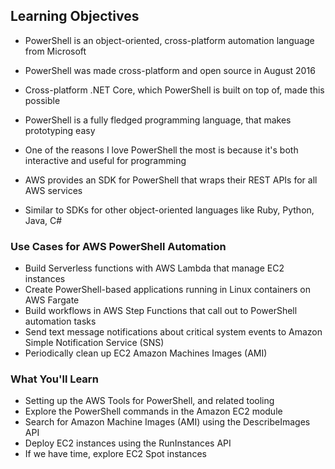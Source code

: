 ## Learning Objectives

* PowerShell is an object-oriented, cross-platform automation language from Microsoft
* PowerShell was made cross-platform and open source in August 2016
* Cross-platform .NET Core, which PowerShell is built on top of, made this possible
* PowerShell is a fully fledged programming language, that makes prototyping easy
* One of the reasons I love PowerShell the most is because it's both interactive and useful for programming

* AWS provides an SDK for PowerShell that wraps their REST APIs for all AWS services
* Similar to SDKs for other object-oriented languages like Ruby, Python, Java, C#

### Use Cases for AWS PowerShell Automation

* Build Serverless functions with AWS Lambda that manage EC2 instances
* Create PowerShell-based applications running in Linux containers on AWS Fargate
* Build workflows in AWS Step Functions that call out to PowerShell automation tasks
* Send text message notifications about critical system events to Amazon Simple Notification Service (SNS)
* Periodically clean up EC2 Amazon Machines Images (AMI)

### What You'll Learn

* Setting up the AWS Tools for PowerShell, and related tooling
* Explore the PowerShell commands in the Amazon EC2 module
* Search for Amazon Machine Images (AMI) using the DescribeImages API
* Deploy EC2 instances using the RunInstances API
* If we have time, explore EC2 Spot instances
